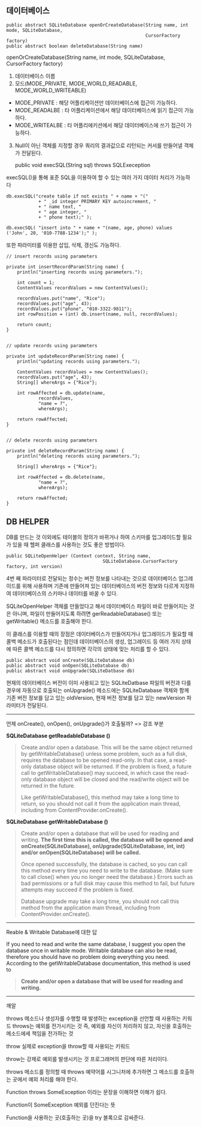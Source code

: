 ## 데이터베이스


	public abstract SQLiteDatabase openOrCreateDatabase(String name, int mode, SQLiteDatabase,
    													CursorFactory factory)
    public abstract boolean deleteDatabase(String name)


openOrCreateDatabase(String name, int mode, SQLiteDatabase, CursorFactory factory)
1. 데이터베이스 이름
2. 모드(MODE_PRIVATE, MODE_WORLD_READABLE, MODE_WORLD_WRITEABLE)
- MODE_PRIVATE : 해당 어플리케이션만 데이터베이스에 접근이 가능하다.
- MODE_READALBE : 타 어플리케이션에서 해당 데이터베이스에 읽기 접근이 가능하다.
- MODE_WRITEALBE : 타 어플리에키션에서 해당 데이터베이스에 쓰기 접근이 가능하다.
3. Null이 아닌 객체를 지정할 경우 쿼리의 결과값으로 리턴되는 커서를 만들어낼 객체가 전달된다.


	public void execSQL(String sql) throws SQLExeception

execSQL()을 통해 표준 SQL을 이용하여 할 수 있는 여러 가지 데이터 처리가 가능하다


    db.execSQL("create table if not exists " + name + "("
                + " _id integer PRIMARY KEY autoincrement, "
                + " name text, "
                + " age integer, "
                + " phone text);" );

	db.execSQL( "insert into " + name + "(name, age, phone) values ('John', 20, '010-7788-1234');" );



또한 파라미터를 이용한 삽입, 삭제, 갱신도 가능하다.

	// insert records using parameters

	private int insertRecordParam(String name) {
        println("inserting records using parameters.");

        int count = 1;
        ContentValues recordValues = new ContentValues();

        recordValues.put("name", "Rice");
        recordValues.put("age", 43);
        recordValues.put("phone", "010-3322-9811");
        int rowPosition = (int) db.insert(name, null, recordValues);

        return count;
    }


    // update records using parameters

    private int updateRecordParam(String name) {
        println("updating records using parameters.");

        ContentValues recordValues = new ContentValues();
        recordValues.put("age", 43);
        String[] whereArgs = {"Rice"};

        int rowAffected = db.update(name,
                recordValues,
                "name = ?",
                whereArgs);

        return rowAffected;
    }


    // delete records using parameters

    private int deleteRecordParam(String name) {
        println("deleting records using parameters.");

        String[] whereArgs = {"Rice"};

        int rowAffected = db.delete(name,
                "name = ?",
                whereArgs);

        return rowAffected;
    }

## DB HELPER

DB를 만드는 것 이외에도 테이블의 정의가 바뀌거나 하여 스키마를 업그레이드할 필요가 있을 때 헬퍼 클래스를 사용하는 것도 좋은 방법이다.

	public SQLiteOpenHelper (Context context, String name,
    									SQLiteDatabase.CursorFactory factory, int version)

4번 째 파라미터로 전달되는 정수는 버전 정보를 나타내는 것으로 데이터베이스 업그레이드를 위해 사용하며 기존에 만들어져 있는 데이터베이스의 버전 정보와 다르게 지정하여 데이터베이스의 스키마나 데이터를 바꿀 수 있다.

SQLiteOpenHelper 객체를 만들었다고 해서 데이터베이스 파일이 바로 만들어지는 것은 아니며, 파일이 만들어지도록 하려면 gerReadableDatabase()  또는 getWritable() 메소드를 호출해야 한다.

이 클래스를 이용할 때의 장점은 데이터베이스가 만들어지거나 업그레이드가 필요할 때 콜백 메소드가 호출된다는 점인데 데이터베이스의 생성, 업그레이드 등 여러 가지 상태에 따른 콜백 메소드를 다시 정의하면 각각의 상태에 맞는 처리를 할 수 있다.

	public abstract void onCreate(SQLiteDatabase db)
    public abstract void onOpen(SQLiteDatabase db)
    public abstract void onUpgrade(SQLiteDatbase db)

현재의 데이터베이스 버전이 이미 사용되고 있는 SQLiteDatbase 파일의 버전과 다를 경우에 자동으로 호출되는 onUpgrade() 메소드에는 SQLiteDatabase 객체와 함께 기존 버전 정보를 담고 있는 oldVersion, 현재 버전 정보를 담고 있는 newVersion 파라미터가 전달된다.

----

언제 onCreate(), onOpen(), onUpgrade()가 호출될까? => 강조 부분



**SQLiteDatabase getReadableDatabase ()**

>Create and/or open a database. This will be the same object returned by getWritableDatabase() unless some problem, such as a full disk, requires the database to be opened read-only. In that case, a read-only database object will be returned. If the problem is fixed, a future call to getWritableDatabase() may succeed, in which case the read-only database object will be closed and the read/write object will be returned in the future.
>
>Like getWritableDatabase(), this method may take a long time to return, so you should not call it from the application main thread, including from ContentProvider.onCreate().



**SQLiteDatabase getWritableDatabase ()**
>Create and/or open a database that will be used for reading and writing. **The first time this is called, the database will be opened and onCreate(SQLiteDatabase), onUpgrade(SQLiteDatabase, int, int) and/or onOpen(SQLiteDatabase) will be called.**
>
>Once opened successfully, the database is cached, so you can call this method every time you need to write to the database. (Make sure to call close() when you no longer need the database.) Errors such as bad permissions or a full disk may cause this method to fail, but future attempts may succeed if the problem is fixed.
>
>Database upgrade may take a long time, you should not call this method from the application main thread, including from ContentProvider.onCreate().


---
Reable & Writable Database에 대한 답<br>

If you need to read and write the same database, I suggest you open the database once in writable mode. Writable database can also be read, therefore you should have no problem doing everything you need. According to the getWritableDatabase documentation, this method is used to

> **Create and/or open a database that will be used for reading and writing.**




---

깨알

throws
메소드나 생성자를 수행할 때 발생하는 exception을 선언할 때 사용하는 키워드
throws는 예외를 전가시키는 것
즉, 예외를 자신이 처리하지 않고, 자신을 호출하는 메소드에세 책임을 전가하는 것



throw
실제로 exception을 throw할 때 사용되는 키워드

throw는 강제로 예외를 발생시키는 것
프로그래머의 판단에 따른 처리이다.



throws 메소드를 정의할 때 throws 예약어를 시그니처에 추가하면
그 메소드를 호출하는 곳에서 예외 처리를 해야 한다.

Function throws SomeException 이라는 문장을 이해하면 이해가 쉽다.

Function이 SomeException 예외를 던진다는 뜻

Function을 사용하는 곳(호출하는 곳)을 try 블록으로 감싸준다.




